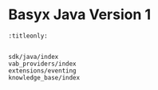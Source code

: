 # Basyx Java Version 1

```{toctree}
:titleonly:


sdk/java/index
vab_providers/index
extensions/eventing
knowledge_base/index

```